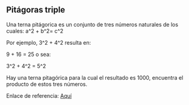 ## Pitágoras triple

Una terna pitágorica es un conjunto de tres números naturales de los cuales: a^2 + b^2= c^2

Por ejemplo, 3^2 + 4^2 resulta en:

9 + 16 = 25 o sea:

3^2 + 4^2 = 5^2

Hay una terna pitagórica para la cual el resultado es 1000, encuentra el producto de estos tres números.

Enlace de referencia: [Aquí](https://projecteuler.net/problem=9)